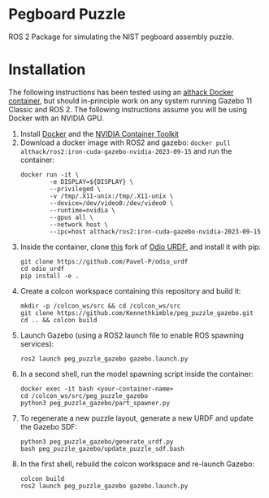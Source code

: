 # Pegboard Puzzle
ROS 2 Package for simulating the NIST pegboard assembly puzzle.

# Installation
The following instructions has been tested using an [althack Docker container](https://hub.docker.com/layers/althack/ros2/iron-cuda-gazebo-nvidia-2023-09-15/images/sha256-2a720812bcb19b4bcbd6b705ffb1b3dbcb2e4cd83d1cdc605c9c19db8abe2e77?context=explore), but should in-principle work on any system running Gazebo 11 Classic and ROS 2. The following instructions assume you will be using Docker with an NVIDIA GPU.

1. Install [Docker](https://docs.docker.com/engine/install/) and the [NVIDIA Container Toolkit](https://docs.nvidia.com/datacenter/cloud-native/container-toolkit/latest/install-guide.html)
2. Download a docker image with ROS2 and gazebo:
	`docker pull althack/ros2:iron-cuda-gazebo-nvidia-2023-09-15`
	and run the container:
	```
	docker run -it \
	        -e DISPLAY=${DISPLAY} \
	        --privileged \
	        -v /tmp/.X11-unix:/tmp/.X11-unix \
	        --device=/dev/video0:/dev/video0 \
	        --runtime=nvidia \
	        --gpus all \
	        --network host \
	        --ipc=host althack/ros2:iron-cuda-gazebo-nvidia-2023-09-15
	```
3. Inside the container, clone [this](https://github.com/Pavel-P/odio_urdf) fork of [Odio URDF](https://github.com/hauptmech/odio_urdf), and install it with pip:
	```
	git clone https://github.com/Pavel-P/odio_urdf
	cd odio_urdf
	pip install -e .
	```
4. Create a colcon workspace containing this repository and build it:
	```
	mkdir -p /colcon_ws/src && cd /colcon_ws/src
	git clone https://github.com/Kennethkimble/peg_puzzle_gazebo.git
	cd .. && colcon build
	```
5. Launch Gazebo (using a ROS2 launch file to enable ROS spawning services):
	```
	ros2 launch peg_puzzle_gazebo gazebo.launch.py
	```
6. In a second shell, run the model spawning script inside the container:
	```
	docker exec -it bash <your-container-name>
	cd /colcon_ws/src/peg_puzzle_gazebo
	python3 peg_puzzle_gazebo/part_spawner.py
	```
7. To regenerate a new puzzle layout, generate a new URDF and update the Gazebo SDF:
	```
	python3 peg_puzzle_gazebo/generate_urdf.py
	bash peg_puzzle_gazebo/update_puzzle_sdf.bash
	```
8. In the first shell, rebuild the colcon workspace and re-launch Gazebo:
	```
	colcon build
	ros2 launch peg_puzzle_gazebo gazebo.launch.py
	```
